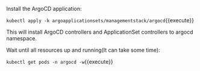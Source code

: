 Install the ArgoCD application:

`kubectl apply -k argoapplicationsets/managementstack/argocd`{{execute}}

This will install ArgoCD controllers and ApplicationSet controllers to argocd namespace.

Wait until all resources up and running(It can take some time):

`kubectl get pods -n argocd -w`{{execute}}

